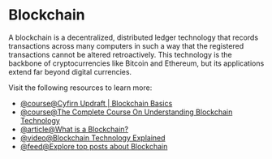 # Blockchain

A blockchain is a decentralized, distributed ledger technology that records transactions across many computers in such a way that the registered transactions cannot be altered retroactively. This technology is the backbone of cryptocurrencies like Bitcoin and Ethereum, but its applications extend far beyond digital currencies.

Visit the following resources to learn more:

- [@course@Cyfirn Updraft | Blockchain Basics](https://updraft.cyfrin.io/courses/blockchain-basics)
- [@course@The Complete Course On Understanding Blockchain Technology](https://www.udemy.com/course/understanding-blockchain-technology/)
- [@article@What is a Blockchain?](https://www.wired.com/story/guide-blockchain/)
- [@video@Blockchain Technology Explained](https://youtu.be/qOVAbKKSH10)
- [@feed@Explore top posts about Blockchain](https://app.daily.dev/tags/blockchain?ref=roadmapsh)